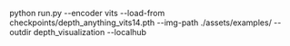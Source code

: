 python run.py --encoder vits --load-from checkpoints/depth_anything_vits14.pth --img-path ./assets/examples/ --outdir depth_visualization --localhub
